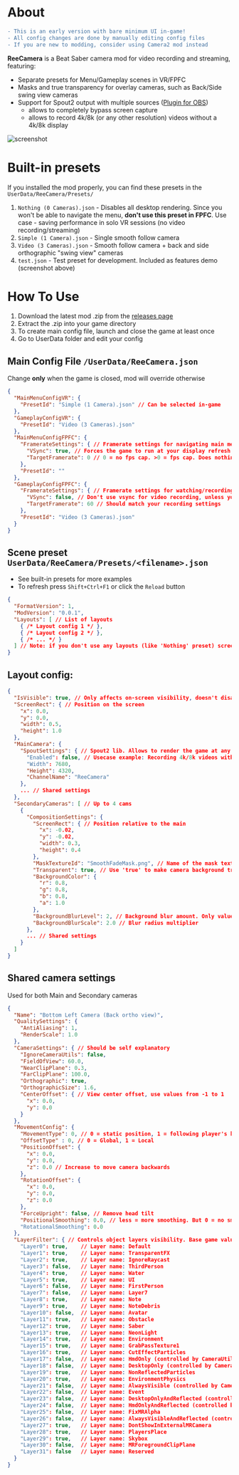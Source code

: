 ﻿# About
```diff
- This is an early version with bare minimum UI in-game! 
- All config changes are done by manually editing config files
- If you are new to modding, consider using Camera2 mod instead
```

**ReeCamera** is a Beat Saber camera mod for video recording and streaming, featuring:
- Separate presets for Menu/Gameplay scenes in VR/FPFC
- Masks and true transparency for overlay cameras, such as Back/Side swing view cameras
- Support for Spout2 output with multiple sources ([Plugin for OBS](github.com/Off-World-Live/obs-spout2-plugin))
  - allows to completely bypass screen capture
  - allows to record 4k/8k (or any other resolution) videos without a 4k/8k display

![screenshot](Media/screenshot.png)

# Built-in presets
If you installed the mod properly, you can find these presets in the `UserData/ReeCamera/Presets/`
1) `Nothing (0 Cameras).json` - Disables all desktop rendering. Since you won't be able to navigate the menu, **don't use this preset in FPFC**. Use case - saving performance in solo VR sessions (no video recording/streaming)
2) `Simple (1 Camera).json` - Single smooth follow camera
3) `Video (3 Cameras).json` - Smooth follow camera + back and side orthographic "swing view" cameras
4) `test.json` - Test preset for development. Included as features demo (screenshot above)

# How To Use

1) Download the latest mod .zip from the [releases page](https://github.com/Reezonate/ReeCamera/releases)
2) Extract the .zip into your game directory
3) To create main config file, launch and close the game at least once
4) Go to UserData folder and edit your config

## Main Config File `/UserData/ReeCamera.json`
Change **only** when the game is closed, mod will override otherwise
```json
{
  "MainMenuConfigVR": {
    "PresetId": "Simple (1 Camera).json" // Can be selected in-game
  },
  "GameplayConfigVR": {
    "PresetId": "Video (3 Cameras).json"
  },
  "MainMenuConfigFPFC": {
    "FramerateSettings": { // Framerate settings for navigating main menu in FPFC
      "VSync": true, // Forces the game to run at your display refresh rate
      "TargetFramerate": 0 // 0 = no fps cap. >0 = fps cap. Does nothing if VSync is on
    },
    "PresetId": ""
  },
  "GameplayConfigFPFC": {
    "FramerateSettings": { // Framerate settings for watching/recording replays in FPFC
      "VSync": false, // Don't use vsync for video recording, unless your native display refresh rate matches your video framerate
      "TargetFramerate": 60 // Should match your recording settings
    },
    "PresetId": "Video (3 Cameras).json"
  }
}
```

## Scene preset `UserData/ReeCamera/Presets/<filename>.json`
- See built-in presets for more examples
- To refresh press `Shift+Ctrl+F1` or click the `Reload` button
```json
{
  "FormatVersion": 1,
  "ModVersion": "0.0.1",
  "Layouts": [ // List of layouts
    { /* Layout config 1 */ },
    { /* Layout config 2 */ },
    { /* ... */ }
  ] // Note: if you don't use any layouts (like 'Nothing' preset) screen buffer will stop updating and will become stuck at the last rendered frame in FPFC or will mirror HMD display in VR
}
```

## Layout config:
```json
{
  "IsVisible": true, // Only affects on-screen visibility, doesn't disable cameras and spout output.
  "ScreenRect": { // Position on the screen
    "x": 0.0,
    "y": 0.0,
    "width": 0.5,
    "height": 1.0
  },
  "MainCamera": {
    "SpoutSettings": { // Spout2 lib. Allows to render the game at any resolution directly to a supported app without screen capture. Plugin for OBS: github.com/Off-World-Live/obs-spout2-plugin
      "Enabled": false, // Usecase example: Recording 4k/8k videos without 4k/8k display. Note: screen overlays (like replay controls) are not captured with this method
      "Width": 7680,
      "Height": 4320,
      "ChannelName": "ReeCamera"
    },
    ... // Shared settings
  },
  "SecondaryCameras": [ // Up to 4 cams
    {
      "CompositionSettings": {
        "ScreenRect": { // Position relative to the main
          "x": -0.02,
          "y": -0.02,
          "width": 0.3,
          "height": 0.4
        },
        "MaskTextureId": "SmoothFadeMask.png", // Name of the mask texture file from /UserData/ReeCamera/CustomTextures/
        "Transparent": true, // Use 'true' to make camera background transparent. Make sure to exclude 'Skybox' layer (29) for such cameras 
        "BackgroundColor": {
          "r": 0.8,
          "g": 0.8,
          "b": 0.8,
          "a": 1.0
        },
        "BackgroundBlurLevel": 2, // Background blur amount. Only values from 0 to 5. Very GPU heavy (except 0 ofc)
        "BackgroundBlurScale": 2.0 // Blur radius multiplier
      },
      ... // Shared settings
    }
  ]
}
```

## Shared camera settings 
Used for both Main and Secondary cameras
```json
{
  "Name": "Bottom Left Camera (Back ortho view)",
  "QualitySettings": {
    "AntiAliasing": 1,
    "RenderScale": 1.0
  },
  "CameraSettings": { // Should be self explanatory
    "IgnoreCameraUtils": false,
    "FieldOfView": 60.0,
    "NearClipPlane": 0.3,
    "FarClipPlane": 100.0,
    "Orthographic": true,
    "OrthographicSize": 1.6,
    "CenterOffset": { // View center offset, use values from -1 to 1
      "x": 0.0,
      "y": 0.0
    }
  },
  "MovementConfig": {
    "MovementType": 0, // 0 = static position, 1 = following player's head
    "OffsetType" : 0, // 0 = Global, 1 = Local
    "PositionOffset": {
      "x": 0.0,
      "y": 0.0,
      "z": 0.0 // Increase to move camera backwards
    },
    "RotationOffset": {
      "x": 0.0,
      "y": 0.0,
      "z": 0.0
    },
    "ForceUpright": false, // Remove head tilt
    "PositionalSmoothing": 0.0, // less = more smoothing. But 0 = no smoothing :D
    "RotationalSmoothing": 0.0
  },
  "LayerFilter": { // Controls object layers visibility. Base game values are:
    "Layer0": true,    // Layer name: Default
    "Layer1": true,    // Layer name: TransparentFX
    "Layer2": true,    // Layer name: IgnoreRaycast
    "Layer3": false,   // Layer name: ThirdPerson
    "Layer4": true,    // Layer name: Water
    "Layer5": true,    // Layer name: UI
    "Layer6": false,   // Layer name: FirstPerson
    "Layer7": false,   // Layer name: Layer7
    "Layer8": true,    // Layer name: Note
    "Layer9": true,    // Layer name: NoteDebris
    "Layer10": false,  // Layer name: Avatar
    "Layer11": true,   // Layer name: Obstacle
    "Layer12": true,   // Layer name: Saber
    "Layer13": true,   // Layer name: NeonLight
    "Layer14": true,   // Layer name: Environment
    "Layer15": true,   // Layer name: GrabPassTexture1
    "Layer16": true,   // Layer name: CutEffectParticles
    "Layer17": false,  // Layer name: HmdOnly (controlled by CameraUtils)
    "Layer18": false,  // Layer name: DesktopOnly (controlled by CameraUtils)
    "Layer19": true,   // Layer name: NonReflectedParticles
    "Layer20": true,   // Layer name: EnvironmentPhysics
    "Layer21": false,  // Layer name: AlwaysVisible (controlled by CameraUtils)
    "Layer22": false,  // Layer name: Event
    "Layer23": false,  // Layer name: DesktopOnlyAndReflected (controlled by CameraUtils)
    "Layer24": false,  // Layer name: HmdOnlyAndReflected (controlled by CameraUtils)
    "Layer25": false,  // Layer name: FixMRAlpha
    "Layer26": false,  // Layer name: AlwaysVisibleAndReflected (controlled by CameraUtils)
    "Layer27": true,   // Layer name: DontShowInExternalMRCamera
    "Layer28": true,   // Layer name: PlayersPlace
    "Layer29": true,   // Layer name: Skybox
    "Layer30": false,  // Layer name: MRForegroundClipPlane
    "Layer31": false   // Layer name: Reserved
  }
}
```